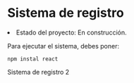 <h1> Sistema de registro </h1

- Estado del proyecto: En construcción.


Para ejecutar el sistema, debes poner:

```npm instal react```

Sistema de registro 2
